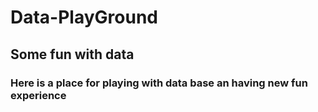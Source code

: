 # Data-PlayGround
<h2>Some fun with data</h2>
<h3>Here is a place for playing with data base an having new fun experience</h3>
